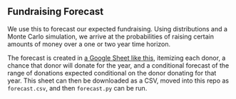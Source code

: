 ## Fundraising Forecast

We use this to forecast our expected fundraising. Using distributions and a Monte Carlo simulation, we arrive at the probabilities of raising certain amounts of money over a one or two year time horizon.

The forecast is created in [a Google Sheet like this](https://docs.google.com/spreadsheets/d/1FxsakQIAikj3jEnMYRRNgNUE5VtqQoWpm7N9ciNg-RU/edit?usp=sharing), itemizing each donor, a chance that donor will donate for the year, and a conditional forecast of the range of donations expected conditional on the donor donating for that year. This sheet can then be downloaded as a CSV, moved into this repo as `forecast.csv`, and then `forecast.py` can be run.
